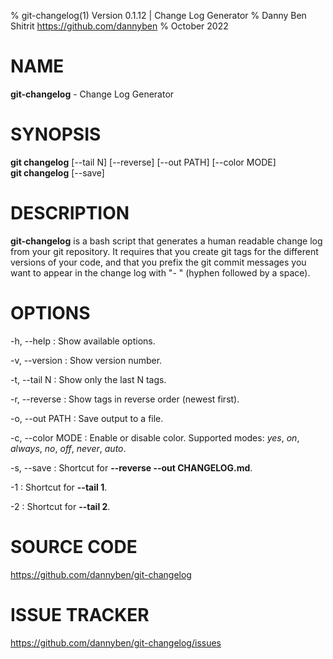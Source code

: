 % git-changelog(1) Version 0.1.12 | Change Log Generator
% Danny Ben Shitrit <https://github.com/dannyben>
% October 2022

<!-- Reference: https://linux.die.net/man/5/pandoc_markdown -->


NAME
==================================================

**git-changelog** - Change Log Generator


SYNOPSIS
==================================================

**git changelog** [--tail N] [--reverse] [--out PATH] [--color MODE]  
**git changelog** [--save]


DESCRIPTION
==================================================

**git-changelog** is a bash script that generates a human readable change
log from your git repository. It requires that you create git tags for 
the different versions of your code, and that you prefix the git commit
messages you want to appear in the change log with "- " (hyphen followed
by a space).


OPTIONS
==================================================

-h, --help
:    Show available options.

-v, --version
:    Show version number.

-t, --tail N
:    Show only the last N tags.

-r, --reverse
:    Show tags in reverse order (newest first).

-o, --out PATH
:    Save output to a file.

-c, --color MODE
:    Enable or disable color.
     Supported modes: *yes*, *on*, *always*, *no*, *off*, *never*, *auto*.

-s, --save
:    Shortcut for **--reverse --out CHANGELOG.md**.

-1
:    Shortcut for **--tail 1**.

-2
:    Shortcut for **--tail 2**.



SOURCE CODE
==================================================

https://github.com/dannyben/git-changelog


ISSUE TRACKER
==================================================

https://github.com/dannyben/git-changelog/issues
